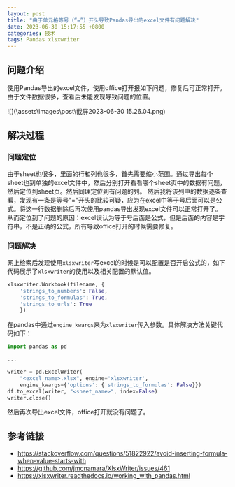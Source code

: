 ```yaml
---
layout: post
title: "由于单元格等号（“=”）开头导致Pandas导出的excel文件有问题解决"
date: 2023-06-30 15:17:55 +0800
categories: 技术
tags: Pandas xlsxwriter
---
```


## 问题介绍

使用Pandas导出的excel文件，使用office打开报如下问题，修复后可正常打开。由于文件数据很多，查看后未能发现导致问题的位置。

![](\assets\images\post\截屏2023-06-30 15.26.04.png)


## 解决过程

### 问题定位

由于sheet也很多，里面的行和列也很多，首先需要缩小范围。通过导出每个sheet也到单独的excel文件中，然后分别打开看看哪个sheet页中的数据有问题，然后定位到sheet页。然后同理定位到有问题的列。
然后我将该列中的数据逐条查看，发现有一条是等号"="开头的比较可疑，应为在excel中等于号后面可以是公式。将这一行数据删除后再次使用pandas导出发现excel文件可以正常打开了。
从而定位到了问题的原因：excel误认为等于号后面是公式，但是后面的内容是字符串，不是正确的公式，所有导致office打开的时候需要修复。

### 问题解决

网上检索后发现使用`xlsxwriter`写excel的时候是可以配置是否开启公式的，如下代码展示了`xlsxwriter`的使用以及相关配置的默认值。

```python
xlsxwriter.Workbook(filename, {
    'strings_to_numbers': False, 
    'strings_to_formulas': True, 
    'strings_to_urls': True
    })
```

在pandas中通过`engine_kwargs`来为`xlsxwriter`传入参数。具体解决方法关键代码如下：

```python
import pandas as pd

...

writer = pd.ExcelWriter(
    "<excel_name>.xlsx", engine='xlsxwriter', 
    engine_kwargs={'options': {'strings_to_formulas': False}})
df.to_excel(writer, "<sheet_name>", index=False)
writer.close()
```

然后再次导出excel文件，office打开就没有问题了。

## 参考链接

* https://stackoverflow.com/questions/51822922/avoid-inserting-formula-when-value-starts-with
* https://github.com/jmcnamara/XlsxWriter/issues/461
* https://xlsxwriter.readthedocs.io/working_with_pandas.html
